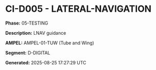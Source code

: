 # CI-D005 - LATERAL-NAVIGATION

**Phase:** 05-TESTING

**Description:** LNAV guidance

**AMPEL:** AMPEL-01-TUW (Tube and Wing)

**Segment:** D-DIGITAL

**Generated:** 2025-08-25 17:27:29 UTC
